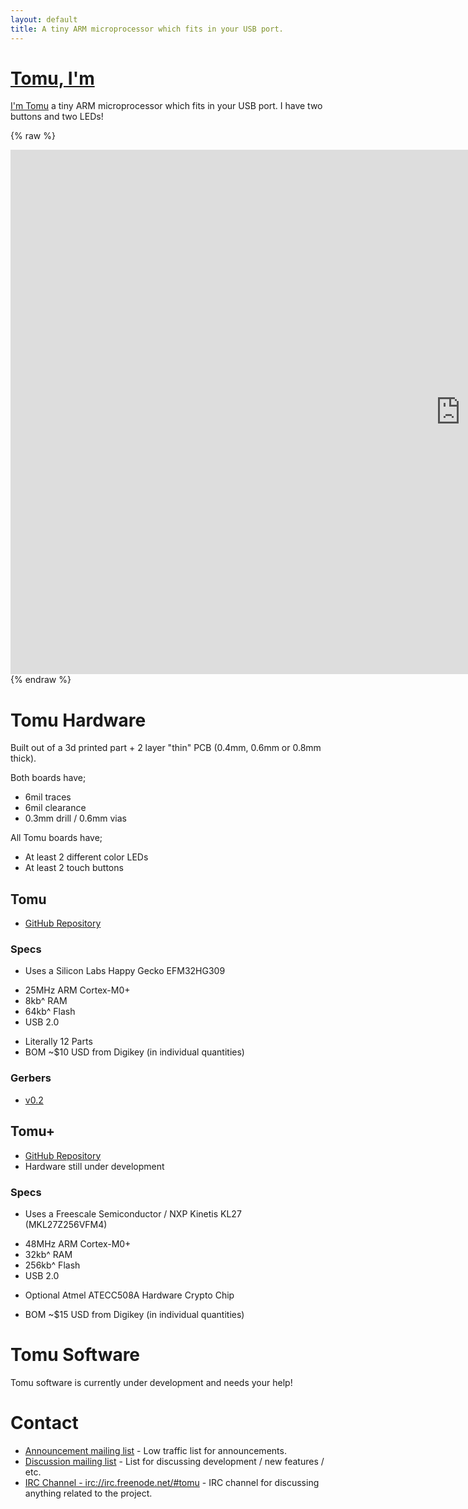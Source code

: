 ```yaml
---
layout: default
title: A tiny ARM microprocessor which fits in your USB port.
---
```


# [Tomu, I'm](tomu.im)

[I'm Tomu](tomu.im) a tiny ARM microprocessor which fits in your USB port. 
I have two buttons and two LEDs!



{% raw %}
<a href="https://j.mp/tomu-33c3/">
<iframe src="https://docs.google.com/presentation/d/1XT5oWsYzFATEelErZnxvSWVnVSFUm2gO2fWi31SKbWI/embed?start=true&loop=true&delayms=3000" frameborder="0" width="1440" height="839" allowfullscreen="true" mozallowfullscreen="true" webkitallowfullscreen="true"></iframe>
</a>
{% endraw %}


# Tomu Hardware

Built out of a 3d printed part + 2 layer "thin" PCB (0.4mm, 0.6mm or 0.8mm
thick).

Both boards have;

 * 6mil traces
 * 6mil clearance
 * 0.3mm drill / 0.6mm vias

All Tomu boards have;

 * At least 2 different color LEDs
 * At least 2 touch buttons

## Tomu

 * [GitHub Repository](https://github.com/im-tomu/tomu-hardware)

### Specs

 * Uses a Silicon Labs Happy Gecko EFM32HG309
  - 25MHz ARM Cortex-M0+
  - 8kb^ RAM
  - 64kb^ Flash
  - USB 2.0

 * Literally 12 Parts
 * BOM ~$10 USD from Digikey (in individual quantities)

### Gerbers

 * [v0.2](https://github.com/im-tomu/tomu-hardware/tree/master/releases/v0.2/gerbers)


## Tomu+

 * [GitHub Repository](https://github.com/im-tomu/tomuplus-hardware)
 * Hardware still under development
 
### Specs

 * Uses a Freescale Semiconductor / NXP Kinetis KL27 (MKL27Z256VFM4)
  - 48MHz ARM Cortex-M0+
  - 32kb^ RAM
  - 256kb^ Flash
  - USB 2.0

 * Optional Atmel ATECC508A Hardware Crypto Chip

 * BOM ~$15 USD from Digikey (in individual quantities)


# Tomu Software

Tomu software is currently under development and needs your help!

# Contact

 * [Announcement mailing list](https://groups.google.com/forum/#!forum/tomu-announce/join) - Low traffic list for announcements.
 * [Discussion mailing list](https://groups.google.com/forum/#!forum/tomu-discuss/join) - List for discussing development / new features / etc.
 * [IRC Channel - irc://irc.freenode.net/#tomu](https://webchat.freenode.net/?channels=#tomu) - IRC channel for discussing anything related to the project.



